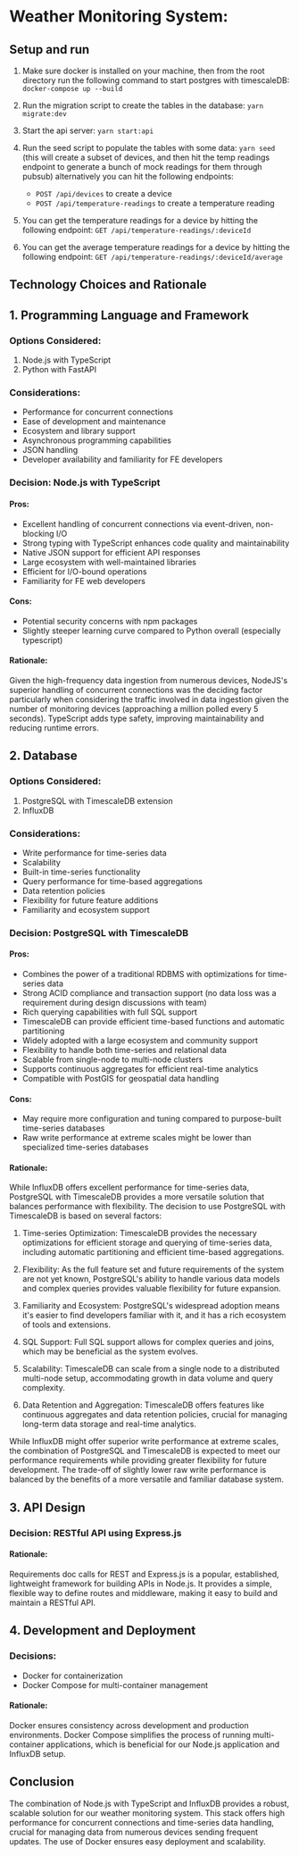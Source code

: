 # Weather Monitoring System: 

## Setup and run

1. Make sure docker is installed on your machine, then from the root directory run the following command to start postgres with timescaleDB: `docker-compose up --build`

2. Run the migration script to create the tables in the database: `yarn migrate:dev`

3. Start the api server: `yarn start:api`

4. Run the seed script to populate the tables with some data: `yarn seed` (this will create a subset of devices, and then hit the temp readings endpoint to generate a bunch of mock readings for them through pubsub) alternatively you can hit the following endpoints:
    - `POST /api/devices` to create a device
    - `POST /api/temperature-readings` to create a temperature reading
5. You can get the temperature readings for a device by hitting the following endpoint: `GET /api/temperature-readings/:deviceId`
6. You can get the average temperature readings for a device by hitting the following endpoint: `GET /api/temperature-readings/:deviceId/average`


## Technology Choices and Rationale

## 1. Programming Language and Framework

### Options Considered:
1. Node.js with TypeScript
2. Python with FastAPI

### Considerations:
- Performance for concurrent connections
- Ease of development and maintenance
- Ecosystem and library support
- Asynchronous programming capabilities
- JSON handling
- Developer availability and familiarity for FE developers

### Decision: Node.js with TypeScript

#### Pros:
- Excellent handling of concurrent connections via event-driven, non-blocking I/O
- Strong typing with TypeScript enhances code quality and maintainability
- Native JSON support for efficient API responses
- Large ecosystem with well-maintained libraries
- Efficient for I/O-bound operations
- Familiarity for FE web developers

#### Cons:
- Potential security concerns with npm packages
- Slightly steeper learning curve compared to Python overall (especially typescript)

#### Rationale:
Given the high-frequency data ingestion from numerous devices, NodeJS's superior handling of concurrent connections was the deciding factor particularly when considering the traffic involved in data ingestion given the number of monitoring devices (approaching a million polled every 5 seconds). TypeScript adds type safety, improving maintainability and reducing runtime errors.

## 2. Database

### Options Considered:
1. PostgreSQL with TimescaleDB extension
2. InfluxDB

### Considerations:
- Write performance for time-series data
- Scalability
- Built-in time-series functionality
- Query performance for time-based aggregations
- Data retention policies
- Flexibility for future feature additions
- Familiarity and ecosystem support

### Decision: PostgreSQL with TimescaleDB

#### Pros:
- Combines the power of a traditional RDBMS with optimizations for time-series data
- Strong ACID compliance and transaction support (no data loss was a requirement during design discussions with team)
- Rich querying capabilities with full SQL support
- TimescaleDB can provide efficient time-based functions and automatic partitioning
- Widely adopted with a large ecosystem and community support
- Flexibility to handle both time-series and relational data
- Scalable from single-node to multi-node clusters
- Supports continuous aggregates for efficient real-time analytics
- Compatible with PostGIS for geospatial data handling

#### Cons:
- May require more configuration and tuning compared to purpose-built time-series databases
- Raw write performance at extreme scales might be lower than specialized time-series databases

#### Rationale:
While InfluxDB offers excellent performance for time-series data, PostgreSQL with TimescaleDB provides a more versatile solution that balances performance with flexibility. The decision to use PostgreSQL with TimescaleDB is based on several factors:

1. Time-series Optimization: TimescaleDB provides the necessary optimizations for efficient storage and querying of time-series data, including automatic partitioning and efficient time-based aggregations.

2. Flexibility: As the full feature set and future requirements of the system are not yet known, PostgreSQL's ability to handle various data models and complex queries provides valuable flexibility for future expansion.

3. Familiarity and Ecosystem: PostgreSQL's widespread adoption means it's easier to find developers familiar with it, and it has a rich ecosystem of tools and extensions.

4. SQL Support: Full SQL support allows for complex queries and joins, which may be beneficial as the system evolves.

5. Scalability: TimescaleDB can scale from a single node to a distributed multi-node setup, accommodating growth in data volume and query complexity.

6. Data Retention and Aggregation: TimescaleDB offers features like continuous aggregates and data retention policies, crucial for managing long-term data storage and real-time analytics.

While InfluxDB might offer superior write performance at extreme scales, the combination of PostgreSQL and TimescaleDB is expected to meet our performance requirements while providing greater flexibility for future development. The trade-off of slightly lower raw write performance is balanced by the benefits of a more versatile and familiar database system.
## 3. API Design

### Decision: RESTful API using Express.js

#### Rationale:
Requirements doc calls for REST and Express.js is a popular, established, lightweight framework for building APIs in Node.js. It provides a simple, flexible way to define routes and middleware, making it easy to build and maintain a RESTful API.

## 4. Development and Deployment

### Decisions:
- Docker for containerization
- Docker Compose for multi-container management

#### Rationale:
Docker ensures consistency across development and production environments. Docker Compose simplifies the process of running multi-container applications, which is beneficial for our Node.js application and InfluxDB setup.

## Conclusion

The combination of Node.js with TypeScript and InfluxDB provides a robust, scalable solution for our weather monitoring system. This stack offers high performance for concurrent connections and time-series data handling, crucial for managing data from numerous devices sending frequent updates. The use of Docker ensures easy deployment and scalability.